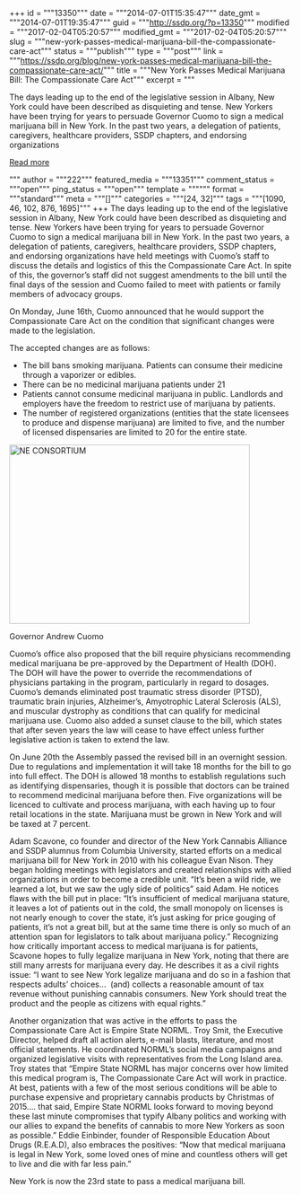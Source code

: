 +++
id = """13350"""
date = """2014-07-01T15:35:47"""
date_gmt = """2014-07-01T19:35:47"""
guid = """http://ssdp.org/?p=13350"""
modified = """2017-02-04T05:20:57"""
modified_gmt = """2017-02-04T05:20:57"""
slug = """new-york-passes-medical-marijuana-bill-the-compassionate-care-act"""
status = """publish"""
type = """post"""
link = """https://ssdp.org/blog/new-york-passes-medical-marijuana-bill-the-compassionate-care-act/"""
title = """New York Passes Medical Marijuana Bill: The Compassionate Care Act"""
excerpt = """<p>The days leading up to the end of the legislative session in Albany, New York could have been described as disquieting and tense. New Yorkers have been trying for years to persuade Governor Cuomo to sign a medical marijuana bill in New York. In the past two years, a delegation of patients, caregivers, healthcare providers, SSDP chapters, and endorsing organizations</p>
<div class="h10"></div>
<p><a class="more-link2 flat" href="https://ssdp.org/blog/new-york-passes-medical-marijuana-bill-the-compassionate-care-act/">Read more</a></p>
"""
author = """222"""
featured_media = """13351"""
comment_status = """open"""
ping_status = """open"""
template = """"""
format = """standard"""
meta = """[]"""
categories = """[24, 32]"""
tags = """[1090, 46, 102, 876, 1695]"""
+++
The days leading up to the end of the legislative session in Albany, New York could have been described as disquieting and tense. New Yorkers have been trying for years to persuade Governor Cuomo to sign a medical marijuana bill in New York. In the past two years, a delegation of patients, caregivers, healthcare providers, SSDP chapters, and endorsing organizations have held meetings with Cuomo&#8217;s staff to discuss the details and logistics of this the Compassionate Care Act. In spite of this, the governor’s staff did not suggest amendments to the bill until the final days of the session and Cuomo failed to meet with patients or family members of advocacy groups.

On Monday, June 16th, Cuomo announced that he would support the Compassionate Care Act on the condition that significant changes were made to the legislation.

The accepted changes are as follows:
<ul>
	<li>The bill bans smoking marijuana. Patients can consume their medicine through a vaporizer or edibles.</li>
	<li>There can be no medicinal marijuana patients under 21</li>
	<li>Patients cannot consume medicinal marijuana in public. Landlords and employers have the freedom to restrict use of marijuana by patients.</li>
	<li>The number of registered organizations (entities that the state licensees to produce and dispense marijuana) are limited to five, and the number of licensed dispensaries are limited to 20 for the entire state.</li>
</ul>
<div id="attachment_13351" style="width: 439px" class="wp-caption aligncenter"><a href="http://ssdp.org/assets/Cuomo.jpg"><img class="wp-image-13351" src="http://ssdp.org/assets/Cuomo-300x223.jpg" alt="NE CONSORTIUM" width="429" height="319" /></a><p class="wp-caption-text">Governor Andrew Cuomo</p></div>

Cuomo&#8217;s office also proposed that the bill require physicians recommending medical marijuana be pre-approved by the Department of Health (DOH). The DOH will have the power to override the recommendations of physicians partaking in the program, particularly in regard to dosages. Cuomo’s demands eliminated post traumatic stress disorder (PTSD), traumatic brain injuries, Alzheimer&#8217;s, Amyotrophic Lateral Sclerosis (ALS), and muscular dystrophy as conditions that can qualify for medicinal marijuana use. Cuomo also added a sunset clause to the bill, which states that after seven years the law will cease to have effect unless further legislative action is taken to extend the law.

On June 20th the Assembly passed the revised bill in an overnight session. Due to regulations and implementation it will take 18 months for the bill to go into full effect. The DOH is allowed 18 months to establish regulations such as identifying dispensaries, though it is possible that doctors can be trained to recommend medicinal marijuana before then. Five organizations will be licenced to cultivate and process marijuana, with each having up to four retail locations in the state. Marijuana must be grown in New York and will be taxed at 7 percent.

Adam Scavone, co founder and director of the New York Cannabis Alliance and SSDP alumnus from Columbia University, started efforts on a medical marijuana bill for New York in 2010 with his colleague Evan Nison. They began holding meetings with legislators and created relationships with allied organizations in order to become a credible unit. “It’s been a wild ride, we learned a lot, but we saw the ugly side of politics” said Adam. He notices flaws with the bill put in place: “It’s insufficient of medical marijuana stature, it leaves a lot of patients out in the cold, the small monopoly on licenses is not nearly enough to cover the state, it’s just asking for price gouging of patients, it’s not a great bill, but at the same time there is only so much of an attention span for legislators to talk about marijuana policy.” Recognizing how critically important access to medical marijuana is for patients, Scavone hopes to fully legalize marijuana in New York, noting that there are still many arrests for marijuana every day. He describes it as a civil rights issue: “I want to see New York legalize marijuana and do so in a fashion that respects adults’ choices…  (and) collects a reasonable amount of tax revenue without punishing cannabis consumers. New York should treat the product and the people as citizens with equal rights.”

Another organization that was active in the efforts to pass the Compassionate Care Act is Empire State NORML. Troy Smit, the Executive Director, helped draft all action alerts, e-mail blasts, literature, and most official statements. He coordinated NORML’s social media campaigns and organized legislative visits with representatives from the Long Island area. Troy states that “Empire State NORML has major concerns over how limited this medical program is, The Compassionate Care Act will work in practice. At best, patients with a few of the most serious conditions will be able to purchase expensive and proprietary cannabis products by Christmas of 2015…. that said, Empire State NORML looks forward to moving beyond these last minute compromises that typify Albany politics and working with our allies to expand the benefits of cannabis to more New Yorkers as soon as possible.” Eddie Einbinder, founder of Responsible Education About Drugs (R.E.A.D), also embraces the positives: “Now that medical marijuana is legal in New York, some loved ones of mine and countless others will get to live and die with far less pain.”

New York is now the 23rd state to pass a medical marijuana bill.
